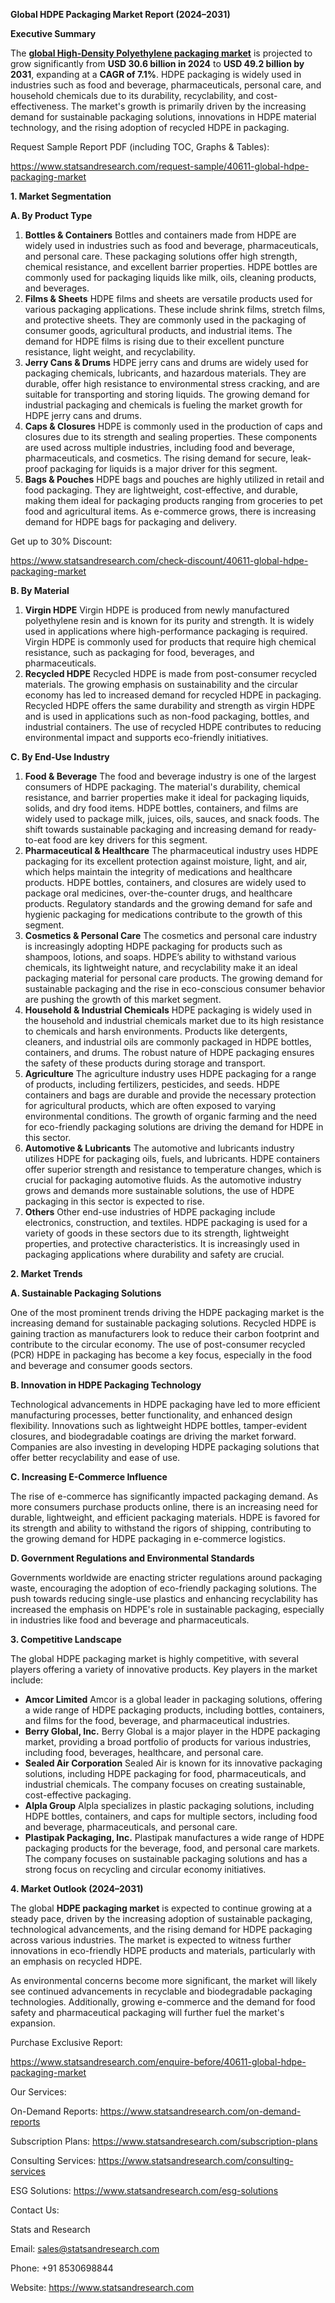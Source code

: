 ﻿**Global HDPE Packaging Market Report (2024–2031)**

**Executive Summary**

The [**global High-Density Polyethylene packaging market**](https://www.statsandresearch.com/report/40611-global-hdpe-packaging-market) is projected to grow significantly from **USD 30.6 billion in 2024** to **USD 49.2 billion by 2031**, expanding at a **CAGR of 7.1%**. HDPE packaging is widely used in industries such as food and beverage, pharmaceuticals, personal care, and household chemicals due to its durability, recyclability, and cost-effectiveness. The market's growth is primarily driven by the increasing demand for sustainable packaging solutions, innovations in HDPE material technology, and the rising adoption of recycled HDPE in packaging.

Request Sample Report PDF (including TOC, Graphs & Tables):

<https://www.statsandresearch.com/request-sample/40611-global-hdpe-packaging-market>


**1. Market Segmentation**

**A. By Product Type**

1. **Bottles & Containers**
   Bottles and containers made from HDPE are widely used in industries such as food and beverage, pharmaceuticals, and personal care. These packaging solutions offer high strength, chemical resistance, and excellent barrier properties. HDPE bottles are commonly used for packaging liquids like milk, oils, cleaning products, and beverages.
1. **Films & Sheets**
   HDPE films and sheets are versatile products used for various packaging applications. These include shrink films, stretch films, and protective sheets. They are commonly used in the packaging of consumer goods, agricultural products, and industrial items. The demand for HDPE films is rising due to their excellent puncture resistance, light weight, and recyclability.
1. **Jerry Cans & Drums**
   HDPE jerry cans and drums are widely used for packaging chemicals, lubricants, and hazardous materials. They are durable, offer high resistance to environmental stress cracking, and are suitable for transporting and storing liquids. The growing demand for industrial packaging and chemicals is fueling the market growth for HDPE jerry cans and drums.
1. **Caps & Closures**
   HDPE is commonly used in the production of caps and closures due to its strength and sealing properties. These components are used across multiple industries, including food and beverage, pharmaceuticals, and cosmetics. The rising demand for secure, leak-proof packaging for liquids is a major driver for this segment.
1. **Bags & Pouches**
   HDPE bags and pouches are highly utilized in retail and food packaging. They are lightweight, cost-effective, and durable, making them ideal for packaging products ranging from groceries to pet food and agricultural items. As e-commerce grows, there is increasing demand for HDPE bags for packaging and delivery.

Get up to 30% Discount:

<https://www.statsandresearch.com/check-discount/40611-global-hdpe-packaging-market>


**B. By Material**

1. **Virgin HDPE**
   Virgin HDPE is produced from newly manufactured polyethylene resin and is known for its purity and strength. It is widely used in applications where high-performance packaging is required. Virgin HDPE is commonly used for products that require high chemical resistance, such as packaging for food, beverages, and pharmaceuticals.
1. **Recycled HDPE**
   Recycled HDPE is made from post-consumer recycled materials. The growing emphasis on sustainability and the circular economy has led to increased demand for recycled HDPE in packaging. Recycled HDPE offers the same durability and strength as virgin HDPE and is used in applications such as non-food packaging, bottles, and industrial containers. The use of recycled HDPE contributes to reducing environmental impact and supports eco-friendly initiatives.

**C. By End-Use Industry**

1. **Food & Beverage**
   The food and beverage industry is one of the largest consumers of HDPE packaging. The material's durability, chemical resistance, and barrier properties make it ideal for packaging liquids, solids, and dry food items. HDPE bottles, containers, and films are widely used to package milk, juices, oils, sauces, and snack foods. The shift towards sustainable packaging and increasing demand for ready-to-eat food are key drivers for this segment.
1. **Pharmaceutical & Healthcare**
   The pharmaceutical industry uses HDPE packaging for its excellent protection against moisture, light, and air, which helps maintain the integrity of medications and healthcare products. HDPE bottles, containers, and closures are widely used to package oral medicines, over-the-counter drugs, and healthcare products. Regulatory standards and the growing demand for safe and hygienic packaging for medications contribute to the growth of this segment.
1. **Cosmetics & Personal Care**
   The cosmetics and personal care industry is increasingly adopting HDPE packaging for products such as shampoos, lotions, and soaps. HDPE’s ability to withstand various chemicals, its lightweight nature, and recyclability make it an ideal packaging material for personal care products. The growing demand for sustainable packaging and the rise in eco-conscious consumer behavior are pushing the growth of this market segment.
1. **Household & Industrial Chemicals**
   HDPE packaging is widely used in the household and industrial chemicals market due to its high resistance to chemicals and harsh environments. Products like detergents, cleaners, and industrial oils are commonly packaged in HDPE bottles, containers, and drums. The robust nature of HDPE packaging ensures the safety of these products during storage and transport.
1. **Agriculture**
   The agriculture industry uses HDPE packaging for a range of products, including fertilizers, pesticides, and seeds. HDPE containers and bags are durable and provide the necessary protection for agricultural products, which are often exposed to varying environmental conditions. The growth of organic farming and the need for eco-friendly packaging solutions are driving the demand for HDPE in this sector.
1. **Automotive & Lubricants**
   The automotive and lubricants industry utilizes HDPE for packaging oils, fuels, and lubricants. HDPE containers offer superior strength and resistance to temperature changes, which is crucial for packaging automotive fluids. As the automotive industry grows and demands more sustainable solutions, the use of HDPE packaging in this sector is expected to rise.
1. **Others**
   Other end-use industries of HDPE packaging include electronics, construction, and textiles. HDPE packaging is used for a variety of goods in these sectors due to its strength, lightweight properties, and protective characteristics. It is increasingly used in packaging applications where durability and safety are crucial.

**2. Market Trends**

**A. Sustainable Packaging Solutions**

One of the most prominent trends driving the HDPE packaging market is the increasing demand for sustainable packaging solutions. Recycled HDPE is gaining traction as manufacturers look to reduce their carbon footprint and contribute to the circular economy. The use of post-consumer recycled (PCR) HDPE in packaging has become a key focus, especially in the food and beverage and consumer goods sectors.

**B. Innovation in HDPE Packaging Technology**

Technological advancements in HDPE packaging have led to more efficient manufacturing processes, better functionality, and enhanced design flexibility. Innovations such as lightweight HDPE bottles, tamper-evident closures, and biodegradable coatings are driving the market forward. Companies are also investing in developing HDPE packaging solutions that offer better recyclability and ease of use.

**C. Increasing E-Commerce Influence**

The rise of e-commerce has significantly impacted packaging demand. As more consumers purchase products online, there is an increasing need for durable, lightweight, and efficient packaging materials. HDPE is favored for its strength and ability to withstand the rigors of shipping, contributing to the growing demand for HDPE packaging in e-commerce logistics.

**D. Government Regulations and Environmental Standards**

Governments worldwide are enacting stricter regulations around packaging waste, encouraging the adoption of eco-friendly packaging solutions. The push towards reducing single-use plastics and enhancing recyclability has increased the emphasis on HDPE's role in sustainable packaging, especially in industries like food and beverage and pharmaceuticals.

**3. Competitive Landscape**

The global HDPE packaging market is highly competitive, with several players offering a variety of innovative products. Key players in the market include:

- **Amcor Limited**
  Amcor is a global leader in packaging solutions, offering a wide range of HDPE packaging products, including bottles, containers, and films for the food, beverage, and pharmaceutical industries.
- **Berry Global, Inc.**
  Berry Global is a major player in the HDPE packaging market, providing a broad portfolio of products for various industries, including food, beverages, healthcare, and personal care.
- **Sealed Air Corporation**
  Sealed Air is known for its innovative packaging solutions, including HDPE packaging for food, pharmaceuticals, and industrial chemicals. The company focuses on creating sustainable, cost-effective packaging.
- **Alpla Group**
  Alpla specializes in plastic packaging solutions, including HDPE bottles, containers, and caps for multiple sectors, including food and beverage, pharmaceuticals, and personal care.
- **Plastipak Packaging, Inc.**
  Plastipak manufactures a wide range of HDPE packaging products for the beverage, food, and personal care markets. The company focuses on sustainable packaging solutions and has a strong focus on recycling and circular economy initiatives.

**4. Market Outlook (2024–2031)**

The global **HDPE packaging market** is expected to continue growing at a steady pace, driven by the increasing adoption of sustainable packaging, technological advancements, and the rising demand for HDPE packaging across various industries. The market is expected to witness further innovations in eco-friendly HDPE products and materials, particularly with an emphasis on recycled HDPE.

As environmental concerns become more significant, the market will likely see continued advancements in recyclable and biodegradable packaging technologies. Additionally, growing e-commerce and the demand for food safety and pharmaceutical packaging will further fuel the market's expansion.

Purchase Exclusive Report:

<https://www.statsandresearch.com/enquire-before/40611-global-hdpe-packaging-market>



Our Services:

On-Demand Reports: <https://www.statsandresearch.com/on-demand-reports>

Subscription Plans: <https://www.statsandresearch.com/subscription-plans>

Consulting Services: <https://www.statsandresearch.com/consulting-services>

ESG Solutions: <https://www.statsandresearch.com/esg-solutions>

Contact Us:

Stats and Research

Email: <sales@statsandresearch.com>

Phone: +91 8530698844

Website: <https://www.statsandresearch.com>






